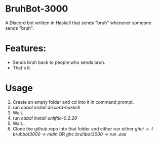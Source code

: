 # BruhBot-3000
A Discord bot written in Haskell that sends "bruh" whenever someone sends "bruh".

# Features:
- Sends bruh back to people who sends bruh.
- That's it.

# Usage
1. Create an empty folder and cd into it in command prompt.
2. run *cabal install discord-haskell*
3. Wait...
4. run *cabal install unliftio-0.2.20*
5. Wait...
6. Clone the github repo into that folder and either run either 
*ghci -> :l bruhbot3000 -> main* 
OR
*ghc bruhbot3000 -> run .exe*
